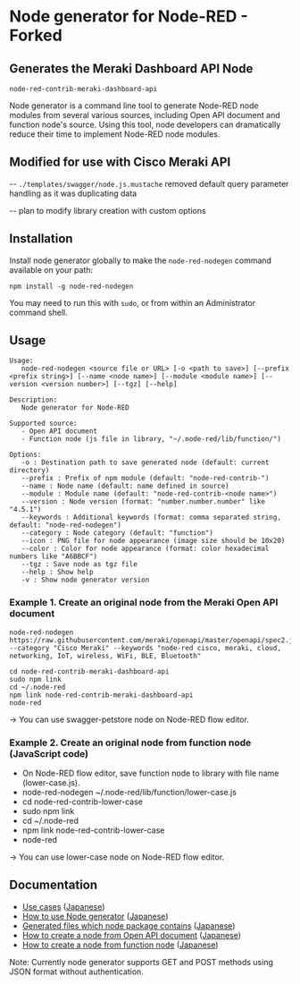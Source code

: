# Node generator for Node-RED - Forked

## Generates the Meraki Dashboard API Node

`node-red-contrib-meraki-dashboard-api`

Node generator is a command line tool to generate Node-RED node modules from several various sources, including Open API document and function node's source.
Using this tool, node developers can dramatically reduce their time to implement Node-RED node modules.

## Modified for use with Cisco Meraki API

-- `./templates/swagger/node.js.mustache`
removed default query parameter handling as it was duplicating data

-- plan to modify library creation with custom options

## Installation

Install node generator globally to make the `node-red-nodegen` command available on your path:

    npm install -g node-red-nodegen

You may need to run this with `sudo`, or from within an Administrator command shell.

## Usage

    Usage:
       node-red-nodegen <source file or URL> [-o <path to save>] [--prefix <prefix string>] [--name <node name>] [--module <module name>] [--version <version number>] [--tgz] [--help]

    Description:
       Node generator for Node-RED

    Supported source:
       - Open API document
       - Function node (js file in library, "~/.node-red/lib/function/")

    Options:
       -o : Destination path to save generated node (default: current directory)
       --prefix : Prefix of npm module (default: "node-red-contrib-")
       --name : Node name (default: name defined in source)
       --module : Module name (default: "node-red-contrib-<node name>")
       --version : Node version (format: "number.number.number" like "4.5.1")
       --keywords : Additional keywords (format: comma separated string, default: "node-red-nodegen")
       --category : Node category (default: "function")
       --icon : PNG file for node appearance (image size should be 10x20)
       --color : Color for node appearance (format: color hexadecimal numbers like "A6BBCF")
       --tgz : Save node as tgz file
       --help : Show help
       -v : Show node generator version

### Example 1. Create an original node from the Meraki Open API document

```
node-red-nodegen https://raw.githubusercontent.com/meraki/openapi/master/openapi/spec2.json --category "Cisco Meraki" --keywords "node-red cisco, meraki, cloud, networking, IoT, wireless, WiFi, BLE, Bluetooth"
```

```
cd node-red-contrib-meraki-dashboard-api
sudo npm link
cd ~/.node-red
npm link node-red-contrib-meraki-dashboard-api
node-red
```

-> You can use swagger-petstore node on Node-RED flow editor.

### Example 2. Create an original node from function node (JavaScript code)

- On Node-RED flow editor, save function node to library with file name (lower-case.js).
- node-red-nodegen ~/.node-red/lib/function/lower-case.js
- cd node-red-contrib-lower-case
- sudo npm link
- cd ~/.node-red
- npm link node-red-contrib-lower-case
- node-red

-> You can use lower-case node on Node-RED flow editor.

## Documentation

- [Use cases](https://github.com/node-red/node-red-nodegen/blob/0.0.4/docs/index.md#use-cases) ([Japanese](https://github.com/node-red/node-red-nodegen/blob/0.0.4/docs/index_ja.md#use-cases))
- [How to use Node generator](https://github.com/node-red/node-red-nodegen/blob/0.0.4/docs/index.md#how-to-use-node-generator) ([Japanese](https://github.com/node-red/node-red-nodegen/blob/0.0.4/docs/index_ja.md#how-to-use-node-generator))
- [Generated files which node package contains](https://github.com/node-red/node-red-nodegen/blob/0.0.4/docs/index.md#generated-files-which-node-package-contains) ([Japanese](https://github.com/node-red/node-red-nodegen/blob/0.0.4/docs/index_ja.md#generated-files-which-node-package-contains))
- [How to create a node from Open API document](https://github.com/node-red/node-red-nodegen/blob/0.0.4/docs/index.md#how-to-create-a-node-from-open-api-document) ([Japanese](https://github.com/node-red/node-red-nodegen/blob/0.0.4/docs/index_ja.md#how-to-create-a-node-from-open-api-document))
- [How to create a node from function node](https://github.com/node-red/node-red-nodegen/blob/0.0.4/docs/index.md#how-to-create-a-node-from-function-node) ([Japanese](https://github.com/node-red/node-red-nodegen/blob/0.0.4/docs/index_ja.md#how-to-create-a-node-from-function-node))

Note: Currently node generator supports GET and POST methods using JSON format without authentication.
